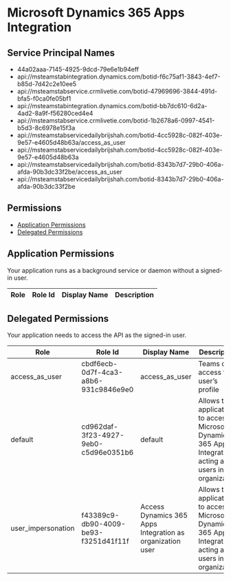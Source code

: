 # Microsoft Dynamics 365 Apps Integration
## Service Principal Names
- 44a02aaa-7145-4925-9dcd-79e6e1b94eff
- api://msteamstabintegration.dynamics.com/botid-f6c75af1-3843-4ef7-b85d-7d42c2e10ee5
- api://msteamstabservice.crmlivetie.com/botid-47969696-3844-491d-bfa5-f0ca0fe05bf1
- api://msteamstabintegration.dynamics.com/botid-bb7dc610-6d2a-4ad2-8a9f-f56280ced4e4
- api://msteamstabservice.crmlivetie.com/botid-1b2678a6-0997-4541-b5d3-8c6978e15f3a
- api://msteamstabservicedailybrijshah.com/botid-4cc5928c-082f-403e-9e57-e4605d48b63a/access_as_user
- api://msteamstabservicedailybrijshah.com/botid-4cc5928c-082f-403e-9e57-e4605d48b63a
- api://msteamstabservicedailybrijshah.com/botid-8343b7d7-29b0-406a-afda-90b3dc33f2be/access_as_user
- api://msteamstabservicedailybrijshah.com/botid-8343b7d7-29b0-406a-afda-90b3dc33f2be

 ## Permissions
- [Application Permissions](#application-permissions)
- [Delegated Permissions](#delegated-permissions)

## Application Permissions
Your application runs as a background service or daemon without a signed-in user.

| Role | Role Id | Display Name | Description |
|---|---|---|---|

## Delegated Permissions
Your application needs to access the API as the signed-in user. 

| Role | Role Id | Display Name | Description |
|---|---|---|---|
| access_as_user | cbdf6ecb-0d7f-4ca3-a8b6-931c9846e9e0 | access_as_user | Teams can access the user’s profile |
| default | cd962daf-3f23-4927-9eb0-c5d96e0351b6 | default | Allows the application to access Microsoft Dynamics 365 Apps Integration acting as users in the organization |
| user_impersonation | f43389c9-db90-4009-be93-f3251d41f11f | Access Dynamics 365 Apps Integration as organization user | Allows the application to access Microsoft Dynamics 365 Apps Integration acting as users in the organization |

